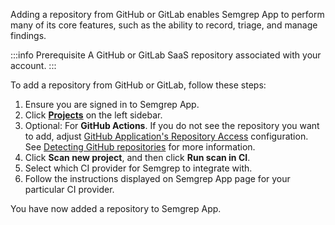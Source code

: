 Adding a repository from GitHub or GitLab enables Semgrep App to perform many of its core features, such as the ability to record, triage, and manage findings.

:::info Prerequisite
A GitHub or GitLab SaaS repository associated with your account.
:::

To add a repository from GitHub or GitLab, follow these steps:

1. Ensure you are signed in to Semgrep App.
2. Click **[Projects](https://semgrep.dev/orgs/-/projects)** on the left sidebar.
3. Optional: For **GitHub Actions**. If you do not see the repository you want to add, adjust [GitHub Application's Repository Access](https://github.com/settings/installations) configuration. See [Detecting GitHub repositories](#detecting-github-repositories) for more information.
4. Click **Scan new project**, and then click **Run scan in CI**.
5. Select which CI provider for Semgrep to integrate with.
6. Follow the instructions displayed on Semgrep App page for your particular CI provider.

You have now added a repository to Semgrep App.
